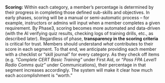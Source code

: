 **Scoring:** Within each category, a member’s percentage is determined by their progress in completing those defined sub-skills and objectives. In early phases, scoring will be a manual or semi-automatic process – for example, instructors or admins will input when a member completes a given requirement. By Phase3, scoring becomes more automated and data-driven (with the AI verifying quiz results, checking logs of training drills, etc., as described later). Regardless of phase, **transparency in the scoring criteria** is critical for trust. Members should understand _what_ contributes to their score in each segment. To that end, we anticipate providing each member with a checklist or “skill journal” for every category. As they check off items (e.g. _“Complete CERT Basic Training”_ under First Aid, or _“Pass FPA Level1 Radio Comms quiz”_ under Communications), their percentage in that segment increases accordingly. The system will make it clear how much each accomplishment is “worth.”